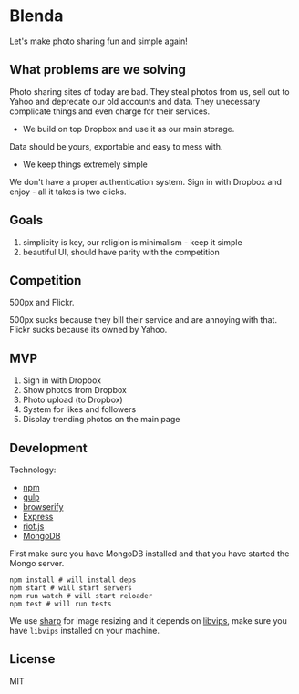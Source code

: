 # Blenda

Let's make photo sharing fun and simple again!

## What problems are we solving

Photo sharing sites of today are bad. They steal photos from us, sell out to Yahoo and deprecate our old accounts and data. They unecessary complicate things and even charge for their services.

* We build on top Dropbox and use it as our main storage.

Data should be yours, exportable and easy to mess with.

* We keep things extremely simple

We don't have a proper authentication system. Sign in with Dropbox and enjoy - all it takes is two clicks.

## Goals

1. simplicity is key, our religion is minimalism - keep it simple
2. beautiful UI, should have parity with the competition

## Competition

500px and Flickr. 

500px sucks because they bill their service and are annoying with that.
Flickr sucks because its owned by Yahoo.

## MVP

1. Sign in with Dropbox
2. Show photos from Dropbox
3. Photo upload (to Dropbox)
4. System for likes and followers
5. Display trending photos on the main page

## Development

Technology:

* [npm](https://www.npmjs.org/)
* [gulp](https://github.com/gulpjs/gulp)
* [browserify](https://github.com/substack/node-browserify)
* [Express](https://github.com/strongloop/express)
* [riot.js](https://github.com/muut/riotjs)
* [MongoDB](http://www.mongodb.org/)

First make sure you have MongoDB installed and that you have started the Mongo server.

```
npm install # will install deps
npm start # will start servers
npm run watch # will start reloader
npm test # will run tests
```

We use [sharp](https://github.com/lovell/sharp#readme) for image resizing and it depends on 
[libvips](https://github.com/jcupitt/libvips#readme), make sure you have `libvips` installed on your machine.

## License

MIT
